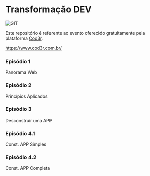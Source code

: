 # Transformação DEV

<div align="left">
    <img src="https://img.shields.io/badge/-GIT-orange?style=for-the-badge" alt="GIT">
</div>

Este repositório é referente ao evento oferecido gratuitamente pela plataforma [Cod3r](https://www.cod3r.com.br/).

https://www.cod3r.com.br/

### Episódio 1

Panorama Web

### Episódio 2

Princípios Aplicados

### Episódio 3

Desconstruir uma APP

### Episódio 4.1

Const. APP Simples

### Episódio 4.2

Const. APP Completa

